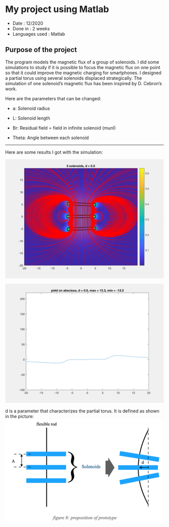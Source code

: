 # My project using Matlab

* Date : 12/2020
* Done in : 2 weeks
* Languages used : Matlab

## Purpose of the project
The program models the magnetic flux of a group of solenoids. I did some simulations to study if it is possible to focus the magnetic flux on one point so that it could improve the magnetic charging for smartphones.
I designed a partial torus using several solenoids displaced strategically. The simulation of one solenoid’s magnetic flux has been inspired by D. Cebron’s work.

Here are the parameters that can be changed:

* a: Solenoid radius

* L: Solenoid length

* Br: Residual field = field in infinite solenoid (mu*n*I)

* Theta: Angle between each solenoid

---
Here are some results I got with the simulation:

![alt text](https://github.com/Yutotto97/Focused_Magnetic_field/blob/main/Prototypemagneticflux_A%3D5.gif "video of magnetic field changing the shape")

![alt text](https://github.com/Yutotto97/Focused_Magnetic_field/blob/main/Prototype_yield_on_abscissa_A%3D5.gif "video of yield on the abscissa plotted against d")

d is a parameter that characterizes the partial torus. It is defined as shown in the picture:
![alt text](https://github.com/Yutotto97/Focused_Magnetic_field/blob/main/definition%20of%20d.png "definition of d")

